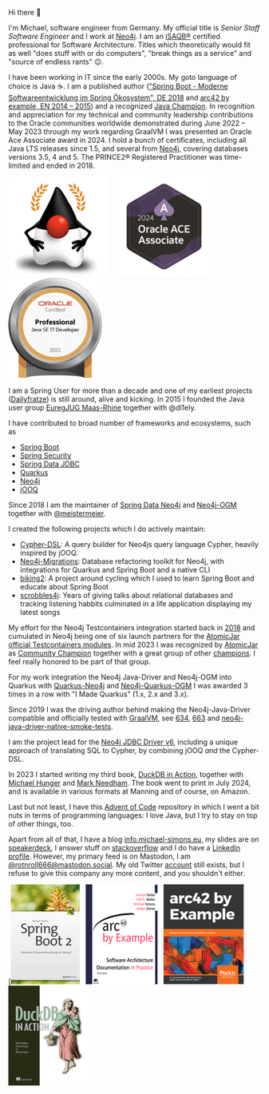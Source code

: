 Hi there 👋

I'm Michael, software engineer from Germany. My official title is _Senior Staff Software Engineer_ and I work at [Neo4j](https://neo4j.com).
I am an [iSAQB®](https://www.isaqb.org) certified professional for Software Architecture.
Titles which theoretically would fit as well "does stuff with or do computers", "break things as a service" and "source of endless rants" 😉.

I have been working in IT since the early 2000s. My goto language of choice is Java ☕️.
I am a published author (["Spring Boot - Moderne Softwareentwicklung im Spring Ökosystem", DE 2018](http://springbootbuch.de) and 
[arc42 by example, EN 2014 – 2015](https://leanpub.com/arc42byexample)) and a recognized [Java Champion](https://dev.java/community/jcs/).
In recognition and appreciation for my technical and community leadership contributions to the Oracle communities worldwide demonstrated during June 2022 – May 2023 through my work regarding GraalVM I was presented an Oracle Ace Associate award in 2024.
I hold a bunch of certificates, including all Java LTS releases since 1.5, and several from [Neo4j](https://graphacademy.neo4j.com/c/b8e56e73-6367-4a2d-a2fe-67c7bf5af206), covering databases versions 3.5, 4 and 5.
The PRINCE2® Registered Practitioner was time-limited and ended in 2018.

[![Java Champions](img/badge_javachampion.png)](https://github.com/aalmiray/java-champions/blob/fabc21ae3c3c7938279ec9fd64778c01db6f785b/java-champions.yml#L3232)&#160;&#160;
![Oracle Ace Associate](img/badge_oracle_associate_2024.png)&#160;&#160;&#160;&#160;
[![OCP Java SE 17 Developer](img/badge_ocp_java17.png)](https://catalog-education.oracle.com/pls/certview/sharebadge?id=42AF9F7E99B6FC957DBCFA5DDD0FDC01B18FD3F8F49138BF7763766653D4722B)

I am a Spring User for more than a decade and one of my earliest projects  ([Dailyfratze](https://dailyfratze.de/pages/technical_details?lang=en)) is still around, alive 
and kicking.
In 2015 I founded the Java user group [EuregJUG Maas-Rhine](http://euregjug.eu) together with @dl1ely.

I have contributed to broad number of frameworks and ecosystems, such as

* [Spring Boot](https://github.com/spring-projects/spring-boot/commits?author=michael-simons)
* [Spring Security](https://github.com/spring-projects/spring-security/commits?author=michael-simons)
* [Spring Data JDBC](https://github.com/spring-projects/spring-data-relational/commits?author=michael-simons)
* [Quarkus](https://github.com/quarkusio/quarkus/commits?author=michael-simons)
* [Neo4j](https://github.com/neo4j/neo4j/commits?author=michael-simons)
* [jOOQ](https://github.com/jOOQ/jOOQ/commits?author=michael-simons)

Since 2018 I am the maintainer of [Spring Data Neo4j](https://github.com/spring-projects/spring-data-neo4j) and [Neo4j-OGM](https://github.com/neo4j/neo4j-ogm) together
with [@meistermeier](https://github.com/meistermeier).

I created the following projects which I do actively maintain:

* [Cypher-DSL](https://github.com/neo4j-contrib/cypher-dsl): A query builder for Neo4js query language Cypher, heavily inspired by jOOQ.
* [Neo4j-Migrations](https://github.com/michael-simons/neo4j-migrations): Database refactoring toolkit for Neo4j, with integrations for Quarkus and Spring Boot and a native CLI
* [biking2](https://github.com/michael-simons/biking2): A project around cycling which I used to learn Spring Boot and educate about Spring Boot
* [scrobbles4j](https://github.com/michael-simons/scrobbles4j): Years of giving talks about relational databases and tracking listening habbits culminated in a life application displaying my latest songs

My effort for the Neo4j Testcontainers integration started back in [2018](https://github.com/testcontainers/testcontainers-java/pull/993) and cumulated in Neo4j being one of six launch partners for the [AtomicJar official Testcontainers modules](https://www.atomicjar.com/2023/04/testcontainers-official-modules/).
In mid 2023 I was recognized by [AtomicJar](https://www.atomicjar.com/2023/07/announcing-the-testcontainers-community-champions-program/) as [Community Champion](https://testcontainers.com/community-champions/michael-simons/) together with a great group of other [champions](https://testcontainers.com/community-champions/). I feel really honored to be part of that group.

For my work integration the Neo4j Java-Driver and Neo4j-OGM into Quarkus with [Quarkus-Neo4j](https://github.com/quarkiverse/quarkus-neo4j) and [Neo4j-Quarkus-OGM](https://github.com/neo4j/neo4j-ogm-quarkus) I was awarded 3 times in a row with "I Made Quarkus" (1.x, 2.x and 3.x). 

Since 2019 I was the driving author behind making the Neo4j-Java-Driver compatible and officially tested with [GraalVM](https://www.graalvm.org/native-image/libraries-and-frameworks/), see [634](https://github.com/neo4j/neo4j-java-driver/pull/634), [663](https://github.com/neo4j/neo4j-java-driver/pull/663) and [neo4j-java-driver-native-smoke-tests](https://github.com/neo4j-drivers/neo4j-java-driver-native-smoke-tests).

I am the project lead for the [Neo4j JDBC Driver v6](https://github.com/neo4j/neo4j-jdbc/tree/main), including a unique approach of translating SQL to Cypher, by combining jOOQ *and* the Cypher-DSL.

In 2023 I started writing my third book, [DuckDB in Action](https://www.manning.com/books/duckdb-in-action), together with [Michael Hunger](https://github.com/jexp) and [Mark Needham](https://github.com/mneedham). 
The book went to print in July 2024, and is available in various formats at Manning and of course, on Amazon.

Last but not least, I have this [Advent of Code](https://github.com/michael-simons/aoc) repository in which I went a bit nuts in terms of programming languages:
I love Java, but I try to stay on top of other things, too.

Apart from all of that, I have a blog [info.michael-simons.eu](https://info.michael-simons.eu), my slides are on [speakerdeck](http://speakerdeck.com/michaelsimons), I answer
stuff on [stackoverflow](https://stackoverflow.com/users/1547989/michael-simons) and I do have a [LinkedIn profile](https://www.linkedin.com/in/michael-simons-196712139/).
However, my primary feed is on Mastodon, I am <a rel="me" href="https://mastodon.social/@rotnroll666">@rotnroll666@mastodon.social</a>.
My old Twitter [account](https://twitter.com/rotnroll666) still exists, but I refuse to give this company any more content, and you shouldn't either.

[[![Spring Boot Buch](img/badge_springbootbuch.png)](http://springbootbuch.de)&#160;&#160;
[![arc42 by example](img/badge_arc42byexample_leanpub.png)](https://leanpub.com/arc42byexample)&#160;&#160;
[![arc42 by example](img/badge_arc42byexample_packt.png)](https://www.packtpub.com/product/arc42-by-example/9781839214356e)&#160;&#160;
[![DuckDB in Action](img/badge_duckdb-in-action.png)](https://www.manning.com/books/duckdb-in-action)

